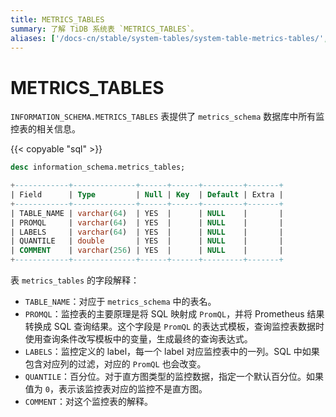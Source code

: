 ```yaml
---
title: METRICS_TABLES
summary: 了解 TiDB 系统表 `METRICS_TABLES`。
aliases: ['/docs-cn/stable/system-tables/system-table-metrics-tables/','/docs-cn/v4.0/system-tables/system-table-metrics-tables/','/docs-cn/stable/reference/system-databases/metrics-tables/']
---
```


# METRICS_TABLES

`INFORMATION_SCHEMA.METRICS_TABLES` 表提供了 `metrics_schema` 数据库中所有监控表的相关信息。

{{< copyable "sql" >}}

```sql
desc information_schema.metrics_tables;
```

```sql
+------------+--------------+------+------+---------+-------+
| Field      | Type         | Null | Key  | Default | Extra |
+------------+--------------+------+------+---------+-------+
| TABLE_NAME | varchar(64)  | YES  |      | NULL    |       |
| PROMQL     | varchar(64)  | YES  |      | NULL    |       |
| LABELS     | varchar(64)  | YES  |      | NULL    |       |
| QUANTILE   | double       | YES  |      | NULL    |       |
| COMMENT    | varchar(256) | YES  |      | NULL    |       |
+------------+--------------+------+------+---------+-------+
```

表 `metrics_tables` 的字段解释：

* `TABLE_NAME`：对应于 `metrics_schema` 中的表名。
* `PROMQL`：监控表的主要原理是将 SQL 映射成 `PromQL`，并将 Prometheus 结果转换成 SQL 查询结果。这个字段是 `PromQL` 的表达式模板，查询监控表数据时使用查询条件改写模板中的变量，生成最终的查询表达式。
* `LABELS`：监控定义的 label，每一个 label 对应监控表中的一列。SQL 中如果包含对应列的过滤，对应的 `PromQL` 也会改变。
* `QUANTILE`：百分位。对于直方图类型的监控数据，指定一个默认百分位。如果值为 `0`，表示该监控表对应的监控不是直方图。
* `COMMENT`：对这个监控表的解释。
